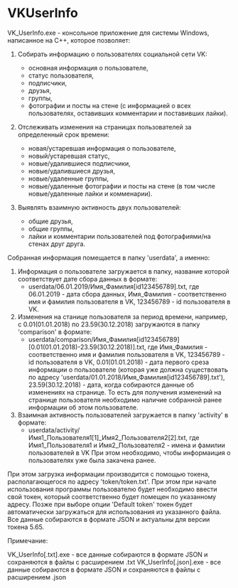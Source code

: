 # VKUserInfo
VK_UserInfo.exe - консольное приложение для системы Windows, написанное на C++, которое позволяет:

1) Собирать информацию о пользователях социальной сети VK:
     - основная информация о пользователе,
     - статус пользователя,
     - подписчики,
     - друзья,
     - группы,
     - фотографии и посты на стене (с информацией о всех пользователях, оставивших комментарии и поставивших лайки).

2) Отслеживать изменения на страницах пользователей за определенный срок времени:
     - новая/устаревшая информация о пользователе,
     - новый/устаревшая статус,
     - новые/удалившиеся подписчики,
     - новые/удалившиеся друзья,
     - новые/удаленные группы,
     - новые/удаленные фотографии и посты на стене (в том числе новые/удаленные лайки и комменарии).
     
3) Выявлять взаимную активность двух пользователей:
     - общие друзья,
     - общие группы,
     - лайки и комментарии пользователей под фотографиями/на стенах друг друга.

Собранная информация помещается в папку 'userdata', а именно:
1) Информация о пользователе загружается в папку, название которой соответствует дате сбора данных в формате: 
     - userdata/06.01.2019/Имя_Фамилия[id123456789].txt, где 06.01.2019 - дата сбора данных, Имя_Фамилия - соответственно имя и фамилия пользователя в VK, 123456789 - id пользователя в VK.
2) Изменения на станице пользователя за период времени, например, с 0.01(01.01.2018) по 23.59(30.12.2018) загружаются в папку 'comparison' в формате:
     - userdata/comparison/Имя_Фамилия[id123456789][0.01(01.01.2018)-23.59(30.12.2018)].txt, где Имя_Фамилия - соответственно имя и фамилия пользователя в VK, 123456789 - id пользователя в VK, 0.01(01.01.2018) - дата первого среза информации о пользователе (которая уже должна существовать по адресу 'userdata/01.01.2018/Имя_Фамилия[id123456789].txt'), 23.59(30.12.2018) - дата, когда собираются данные об изменениях на странице.
   То есть для получения изменений на странице пользователя необходимо наличие собранной ранее информации об этом пользователе.
3) Взаимная активность пользователей загружается в папку 'activity' в формате:
     - userdata/activity/Имя1_Пользователя1[1]_Имя2_Пользователя2[2].txt, где Имя1_Пользователя1 и Имя2_Пользователя2 - имена и фамилии пользователей в VK
   При этом необходимо, чтобы информаиция о пользователях уже была закачена ранее.

При этом загрузка информации производится с помощью токена, располагающегося по адресу 'token/token.txt'. При этом при начале использования программы пользователю будет необходимо ввести свой токен, который соответственно будет помещен по указанному адресу. Позже при выборе опции 'Default token' токен будет автоматически загружаться для использования из указанного файла.
Все данные собираются в формате JSON и актуальны для версии токена 5.65.

Примечание:

VK_UserInfo[.txt].exe - все данные собираются в формате JSON и сохраняются в файлы с расширением .txt
VK_UserInfo[.json].exe - все данные собираются в формате JSON и сохраняются в файлы с расширением .json 
